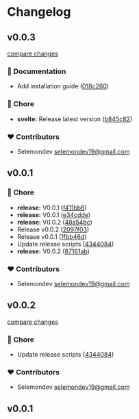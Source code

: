 # Changelog


## v0.0.3

[compare changes](https://github.com/selemondev/shiki-code-block/compare/v1.0.2...v0.0.3)

### 📖 Documentation

- Add installation guide ([018c260](https://github.com/selemondev/shiki-code-block/commit/018c260))

### 🏡 Chore

- **svelte:** Release latest version ([b845c82](https://github.com/selemondev/shiki-code-block/commit/b845c82))

### ❤️ Contributors

- Selemondev <selemondev19@gmail.com>

## v0.0.1


### 🏡 Chore

- **release:** V0.0.1 ([f411bb8](https://github.com/selemondev/shiki-code-block/commit/f411bb8))
- **release:** V0.0.1 ([e34cdde](https://github.com/selemondev/shiki-code-block/commit/e34cdde))
- **release:** V0.0.2 ([48a54bc](https://github.com/selemondev/shiki-code-block/commit/48a54bc))
- Release v0.0.2 ([2097f03](https://github.com/selemondev/shiki-code-block/commit/2097f03))
- Release v0.0.1 ([1fbb46d](https://github.com/selemondev/shiki-code-block/commit/1fbb46d))
- Update release scripts ([4344084](https://github.com/selemondev/shiki-code-block/commit/4344084))
- **release:** V0.0.2 ([87161ab](https://github.com/selemondev/shiki-code-block/commit/87161ab))

### ❤️ Contributors

- Selemondev <selemondev19@gmail.com>

## v0.0.2

[compare changes](https://github.com/selemondev/shiki-code-block/compare/v0.0.1...v0.0.2)

### 🏡 Chore

- Update release scripts ([4344084](https://github.com/selemondev/shiki-code-block/commit/4344084))

### ❤️ Contributors

- Selemondev <selemondev19@gmail.com>

## v0.0.1

